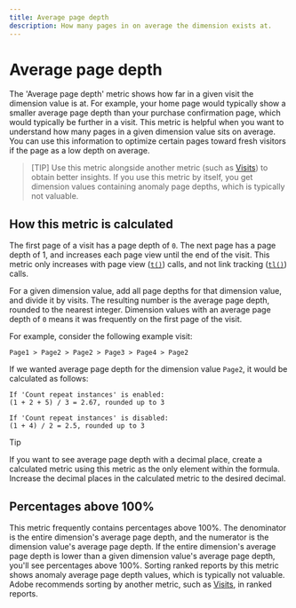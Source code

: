```yaml
---
title: Average page depth
description: How many pages in on average the dimension exists at.
---
```


# Average page depth

The 'Average page depth' metric shows how far in a given visit the dimension value is at. For example, your home page would typically show a smaller average page depth than your purchase confirmation page, which would typically be further in a visit. This metric is helpful when you want to understand how many pages in a given dimension value sits on average. You can use this information to optimize certain pages toward fresh visitors if the page as a low depth on average.

>[TIP] Use this metric alongside another metric (such as [Visits](visits.md)) to obtain better insights. If you use this metric by itself, you get dimension values containing anomaly page depths, which is typically not valuable.

## How this metric is calculated

The first page of a visit has a page depth of `0`. The next page has a page depth of 1, and increases each page view until the end of the visit. This metric only increases with page view ([`t()`](/help/implement/vars/functions/t-method.md)) calls, and not link tracking ([`tl()`](/help/implement/vars/functions/tl-method.md)) calls.

For a given dimension value, add all page depths for that dimension value, and divide it by visits. The resulting number is the average page depth, rounded to the nearest integer. Dimension values with an average page depth of `0` means it was frequently on the first page of the visit.

For example, consider the following example visit:

```text
Page1 > Page2 > Page2 > Page3 > Page4 > Page2
```

If we wanted average page depth for the dimension value `Page2`, it would be calculated as follows:

```text
If 'Count repeat instances' is enabled:
(1 + 2 + 5) / 3 = 2.67, rounded up to 3

If 'Count repeat instances' is disabled:
(1 + 4) / 2 = 2.5, rounded up to 3
```

>[!TIP]
>
>If you want to see average page depth with a decimal place, create a calculated metric using this metric as the only element within the formula. Increase the decimal places in the calculated metric to the desired decimal.

## Percentages above 100%

This metric frequently contains percentages above 100%. The denominator is the entire dimension's average page depth, and the numerator is the dimension value's average page depth. If the entire dimension's average page depth is lower than a given dimension value's average page depth, you'll see percentages above 100%. Sorting ranked reports by this metric shows anomaly average page depth values, which is typically not valuable. Adobe recommends sorting by another metric, such as [Visits](visits.md), in ranked reports.